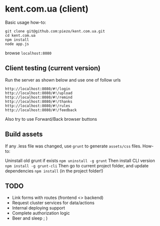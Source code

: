 kent.com.ua (client)
====================

Basic usage how-to:

```
git clone git@github.com:piezo/kent.com.ua.git
cd kent.com.ua
npm install
node app.js
```

browse `localhost:8080`

Client testing (current version)
--------------------------------

Run the server as shown below and use one of follow urls

```
http://localhost:8080/#!/login
http://localhost:8080/#!/upload
http://localhost:8080/#!/remind
http://localhost:8080/#!/thanks
http://localhost:8080/#!/rules
http://localhost:8080/#!/feedback
```

Also try to use Forward/Back browser buttons

Build assets
------------

If any .less file was changed, use `grunt` to generate `assets/css` files.
How-to:

Uninstall old grunt if exists
`npm uninstall -g grunt`
Then install CLI version
`npm install -g grunt-cli`
Then go to current project folder, and update dependencies
`npm install` (in the project folder!)


TODO
----

* Link forms with routes (frontend <> backend)
* Request cluster services for data/actions
* Internal deploying support
* Complete authorization logic
* Beer and sleep ; )
